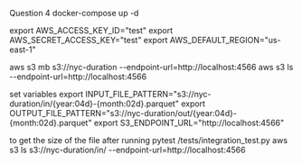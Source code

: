 Question 4
docker-compose up -d

export AWS_ACCESS_KEY_ID="test"
export AWS_SECRET_ACCESS_KEY="test"
export AWS_DEFAULT_REGION="us-east-1"

aws s3 mb s3://nyc-duration --endpoint-url=http://localhost:4566
aws s3 ls --endpoint-url=http://localhost:4566

set variables
export INPUT_FILE_PATTERN="s3://nyc-duration/in/{year:04d}-{month:02d}.parquet"
export OUTPUT_FILE_PATTERN="s3://nyc-duration/out/{year:04d}-{month:02d}.parquet"
export S3_ENDPOINT_URL="http://localhost:4566"

to get the size of the file after running pytest /tests/integration_test.py
aws s3 ls s3://nyc-duration/in/ --endpoint-url=http://localhost:4566